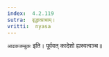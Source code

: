 ```yaml
---
index:  4.2.119
sutra:  वृद्धात्प्राचाम्।
vritti:  nyasa
---
```


`आढकजम्बुकः` इति। पूर्ववत् कादेशो ह्यस्वत्वञ्च॥
